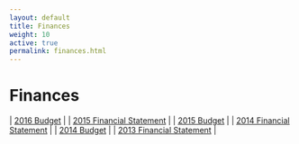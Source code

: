 ```yaml
---
layout: default
title: Finances
weight: 10
active: true
permalink: finances.html
---
```


# Finances

| [2016 Budget](./files/Budget_2016.pdf) |
| [2015 Financial Statement](./files/Financial_Statement_2015.pdf) |
| [2015 Budget](./files/Budget_2015.pdf) |
| [2014 Financial Statement](./files/Financial_Statement_2014.pdf) |
| [2014 Budget](./files/Bugdget_2014.pdf) |
| [2013 Financial Statement](./files/Financial_Statement_2013.pdf) |
